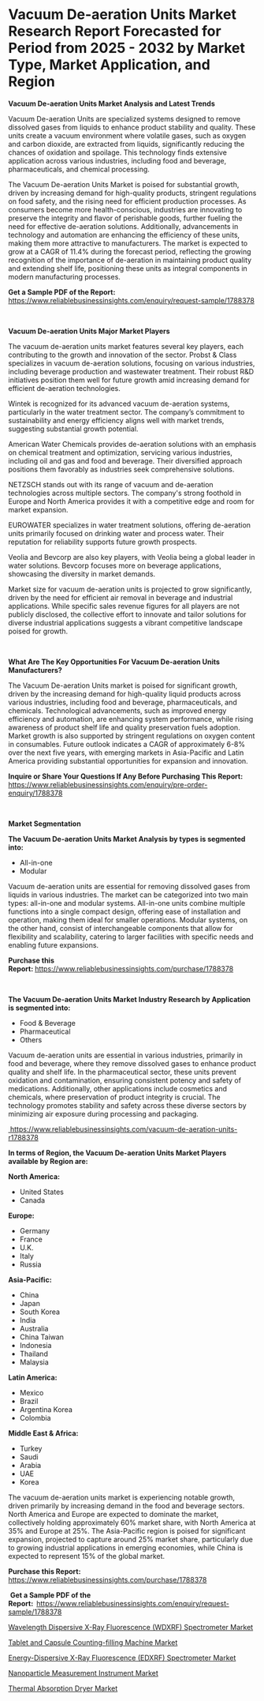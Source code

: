 <p><h1>Vacuum De-aeration Units Market Research Report Forecasted for Period from 2025 -  2032 by Market Type, Market Application, and Region</h1></p><p><strong>Vacuum De-aeration Units Market Analysis and Latest Trends</strong></p>
<p><p>Vacuum De-aeration Units are specialized systems designed to remove dissolved gases from liquids to enhance product stability and quality. These units create a vacuum environment where volatile gases, such as oxygen and carbon dioxide, are extracted from liquids, significantly reducing the chances of oxidation and spoilage. This technology finds extensive application across various industries, including food and beverage, pharmaceuticals, and chemical processing.</p><p>The Vacuum De-aeration Units Market is poised for substantial growth, driven by increasing demand for high-quality products, stringent regulations on food safety, and the rising need for efficient production processes. As consumers become more health-conscious, industries are innovating to preserve the integrity and flavor of perishable goods, further fueling the need for effective de-aeration solutions. Additionally, advancements in technology and automation are enhancing the efficiency of these units, making them more attractive to manufacturers. The market is expected to grow at a CAGR of 11.4% during the forecast period, reflecting the growing recognition of the importance of de-aeration in maintaining product quality and extending shelf life, positioning these units as integral components in modern manufacturing processes.</p></p>
<p><strong>Get a Sample PDF of the Report:&nbsp;</strong> <a href="https://www.reliablebusinessinsights.com/enquiry/request-sample/1788378?utm_campaign=84&utm_medium=2&utm_source=Github&utm_content=ia&utm_term=12042025&utm_id=vacuum-de-aeration-units">https://www.reliablebusinessinsights.com/enquiry/request-sample/1788378</a></p>
<p>&nbsp;</p>
<p><strong>Vacuum De-aeration Units Major Market Players</strong></p>
<p><p>The vacuum de-aeration units market features several key players, each contributing to the growth and innovation of the sector. Probst & Class specializes in vacuum de-aeration solutions, focusing on various industries, including beverage production and wastewater treatment. Their robust R&D initiatives position them well for future growth amid increasing demand for efficient de-aeration technologies.</p><p>Wintek is recognized for its advanced vacuum de-aeration systems, particularly in the water treatment sector. The company’s commitment to sustainability and energy efficiency aligns well with market trends, suggesting substantial growth potential. </p><p>American Water Chemicals provides de-aeration solutions with an emphasis on chemical treatment and optimization, servicing various industries, including oil and gas and food and beverage. Their diversified approach positions them favorably as industries seek comprehensive solutions.</p><p>NETZSCH stands out with its range of vacuum and de-aeration technologies across multiple sectors. The company's strong foothold in Europe and North America provides it with a competitive edge and room for market expansion.</p><p>EUROWATER specializes in water treatment solutions, offering de-aeration units primarily focused on drinking water and process water. Their reputation for reliability supports future growth prospects.</p><p>Veolia and Bevcorp are also key players, with Veolia being a global leader in water solutions. Bevcorp focuses more on beverage applications, showcasing the diversity in market demands.</p><p>Market size for vacuum de-aeration units is projected to grow significantly, driven by the need for efficient air removal in beverage and industrial applications. While specific sales revenue figures for all players are not publicly disclosed, the collective effort to innovate and tailor solutions for diverse industrial applications suggests a vibrant competitive landscape poised for growth.</p></p>
<p>&nbsp;</p>
<p><strong>What Are The Key Opportunities For Vacuum De-aeration Units Manufacturers?</strong></p>
<p><p>The Vacuum De-aeration Units market is poised for significant growth, driven by the increasing demand for high-quality liquid products across various industries, including food and beverage, pharmaceuticals, and chemicals. Technological advancements, such as improved energy efficiency and automation, are enhancing system performance, while rising awareness of product shelf life and quality preservation fuels adoption. Market growth is also supported by stringent regulations on oxygen content in consumables. Future outlook indicates a CAGR of approximately 6-8% over the next five years, with emerging markets in Asia-Pacific and Latin America providing substantial opportunities for expansion and innovation.</p></p>
<p><strong>Inquire or Share Your Questions If Any Before Purchasing This Report:</strong> <a href="https://www.reliablebusinessinsights.com/enquiry/pre-order-enquiry/1788378?utm_campaign=84&utm_medium=2&utm_source=Github&utm_content=ia&utm_term=12042025&utm_id=vacuum-de-aeration-units">https://www.reliablebusinessinsights.com/enquiry/pre-order-enquiry/1788378</a></p>
<p>&nbsp;</p>
<p><strong>Market Segmentation</strong></p>
<p><strong>The Vacuum De-aeration Units Market Analysis by types is segmented into:</strong></p>
<p><ul><li>All-in-one</li><li>Modular</li></ul></p>
<p><p>Vacuum de-aeration units are essential for removing dissolved gases from liquids in various industries. The market can be categorized into two main types: all-in-one and modular systems. All-in-one units combine multiple functions into a single compact design, offering ease of installation and operation, making them ideal for smaller operations. Modular systems, on the other hand, consist of interchangeable components that allow for flexibility and scalability, catering to larger facilities with specific needs and enabling future expansions.</p></p>
<p><strong>Purchase this Report:&nbsp;</strong><a href="https://www.reliablebusinessinsights.com/purchase/1788378?utm_campaign=84&utm_medium=2&utm_source=Github&utm_content=ia&utm_term=12042025&utm_id=vacuum-de-aeration-units">https://www.reliablebusinessinsights.com/purchase/1788378</a></p>
<p>&nbsp;</p>
<p><strong>The Vacuum De-aeration Units Market Industry Research by Application is segmented into:</strong></p>
<p><ul><li>Food & Beverage</li><li>Pharmaceutical</li><li>Others</li></ul></p>
<p><p>Vacuum de-aeration units are essential in various industries, primarily in food and beverage, where they remove dissolved gases to enhance product quality and shelf life. In the pharmaceutical sector, these units prevent oxidation and contamination, ensuring consistent potency and safety of medications. Additionally, other applications include cosmetics and chemicals, where preservation of product integrity is crucial. The technology promotes stability and safety across these diverse sectors by minimizing air exposure during processing and packaging.</p></p>
<p><a href="https://www.reliablebusinessinsights.com/vacuum-de-aeration-units-r1788378?utm_campaign=84&utm_medium=2&utm_source=Github&utm_content=ia&utm_term=12042025&utm_id=vacuum-de-aeration-units">&nbsp;https://www.reliablebusinessinsights.com/vacuum-de-aeration-units-r1788378</a></p>
<p><strong>In terms of Region, the Vacuum De-aeration Units Market Players available by Region are:</strong></p>
<p>
    <p> <strong> North America: </strong>
        <ul>
            <li>United States</li>
            <li>Canada</li>
        </ul>
        </p> 
    <p> <strong> Europe: </strong>
        <ul>
            <li>Germany</li>
            <li>France</li>
            <li>U.K.</li>
            <li>Italy</li>
            <li>Russia</li>
        </ul>
        </p> 
    <p> <strong> Asia-Pacific: </strong>
        <ul>
            <li>China</li>
            <li>Japan</li>
            <li>South Korea</li>
            <li>India</li>
            <li>Australia</li>
            <li>China Taiwan</li>
            <li>Indonesia</li>
            <li>Thailand</li>
            <li>Malaysia</li>
        </ul>
        </p> 
    <p> <strong> Latin America: </strong>
        <ul>
            <li>Mexico</li>
            <li>Brazil</li>
            <li>Argentina Korea</li>
            <li>Colombia</li>
        </ul>
        </p> 
    <p> <strong> Middle East & Africa: </strong>
        <ul>
            <li>Turkey</li>
            <li>Saudi</li>
            <li>Arabia</li>
            <li>UAE</li>
            <li>Korea</li>
        </ul>
    </p>
    </p>
<p><p>The vacuum de-aeration units market is experiencing notable growth, driven primarily by increasing demand in the food and beverage sectors. North America and Europe are expected to dominate the market, collectively holding approximately 60% market share, with North America at 35% and Europe at 25%. The Asia-Pacific region is poised for significant expansion, projected to capture around 25% market share, particularly due to growing industrial applications in emerging economies, while China is expected to represent 15% of the global market.</p></p>
<p><strong>Purchase this Report: </strong><a href="https://www.reliablebusinessinsights.com/purchase/1788378?utm_campaign=84&utm_medium=2&utm_source=Github&utm_content=ia&utm_term=12042025&utm_id=vacuum-de-aeration-units">https://www.reliablebusinessinsights.com/purchase/1788378</a></p>
<p>&nbsp;<strong>Get a Sample PDF of the Report:&nbsp;&nbsp;</strong><a href="https://www.reliablebusinessinsights.com/enquiry/request-sample/1788378?utm_campaign=84&utm_medium=2&utm_source=Github&utm_content=ia&utm_term=12042025&utm_id=vacuum-de-aeration-units">https://www.reliablebusinessinsights.com/enquiry/request-sample/1788378</a></p>
<p><strong></strong></p>
<p><p><a href="https://github.com/palenjeppecd/Market-Research-Report-List-1/blob/main/wavelength-dispersive-x-ray-fluorescence-wdxrf-spectrometer-market.md?utm_campaign=84&utm_medium=2&utm_source=Github&utm_content=ia&utm_term=12042025&utm_id=vacuum-de-aeration-units">Wavelength Dispersive X-Ray Fluorescence (WDXRF) Spectrometer Market</a></p><p><a href="https://github.com/fendtdjunawo/Market-Research-Report-List-1/blob/main/tablet-and-capsule-counting-filling-machine-market.md?utm_campaign=84&utm_medium=2&utm_source=Github&utm_content=ia&utm_term=12042025&utm_id=vacuum-de-aeration-units">Tablet and Capsule Counting-filling Machine Market</a></p><p><a href="https://github.com/raaschadonle/Market-Research-Report-List-1/blob/main/energy-dispersive-x-ray-fluorescence-edxrf-spectrometer-market.md?utm_campaign=84&utm_medium=2&utm_source=Github&utm_content=ia&utm_term=12042025&utm_id=vacuum-de-aeration-units">Energy-Dispersive X-Ray Fluorescence (EDXRF) Spectrometer Market</a></p><p><a href="https://github.com/sawrovpipolo/Market-Research-Report-List-1/blob/main/nanoparticle-measurement-instrument-market.md?utm_campaign=84&utm_medium=2&utm_source=Github&utm_content=ia&utm_term=12042025&utm_id=vacuum-de-aeration-units">Nanoparticle Measurement Instrument Market</a></p><p><a href="https://github.com/aarajlyre/Market-Research-Report-List-1/blob/main/thermal-absorption-dryer-market.md?utm_campaign=84&utm_medium=2&utm_source=Github&utm_content=ia&utm_term=12042025&utm_id=vacuum-de-aeration-units">Thermal Absorption Dryer Market</a></p></p>